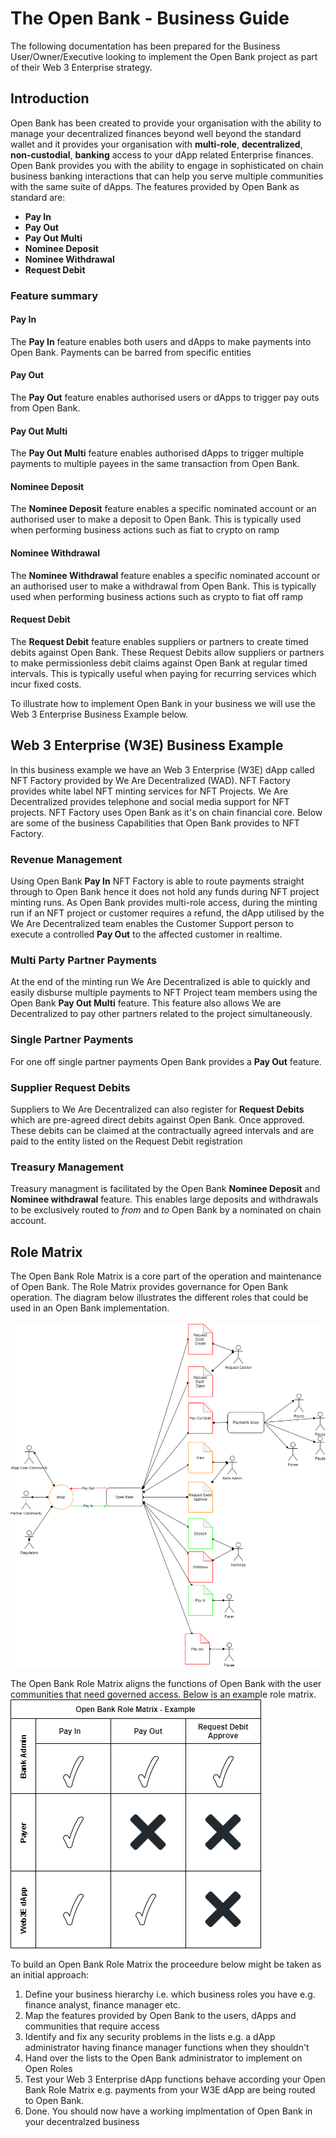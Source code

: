 # The Open Bank - Business Guide

The following documentation has been prepared for the Business User/Owner/Executive looking to implement the Open Bank project as part of their Web 3 Enterprise strategy. 

## Introduction 
Open Bank has been created to provide your organisation with the ability to manage your decentralized finances beyond well beyond the standard wallet and it provides your organisation with **multi-role**, **decentralized**, **non-custodial**, **banking** access to your dApp related Enterprise finances. 
Open Bank provides you with the ability to engage in sophisticated on chain business banking interactions that can help you serve multiple communities with the same suite of dApps. 
The features provided by Open Bank as standard are:
* **Pay In** 
* **Pay Out** 
* **Pay Out Multi** 
* **Nominee Deposit** 
* **Nominee Withdrawal** 
* **Request Debit** 

### Feature summary 
#### Pay In 
The **Pay In** feature enables both users and dApps to make payments into Open Bank. Payments can be barred from specific entities
#### Pay Out 
The  **Pay Out** feature enables authorised users or dApps to trigger pay outs from Open Bank. 
#### Pay Out Multi 
The **Pay Out Multi** feature enables authorised dApps to trigger multiple payments to multiple payees in the same transaction from Open Bank. 
#### Nominee Deposit 
The **Nominee Deposit** feature enables a specific nominated account or an authorised user to make a deposit to Open Bank. This is typically used when performing business actions such as fiat to crypto on ramp
#### Nominee Withdrawal 
The **Nominee Withdrawal** feature enables a specific nominated account or an authorised user to make a withdrawal from Open Bank. This is typically used when performing business actions such as crypto to fiat off ramp 
#### Request Debit 
The **Request Debit** feature enables suppliers or partners to create timed debits against Open Bank. These Request Debits allow suppliers or partners to make permissionless debit claims against Open Bank at regular timed intervals. This is typically useful when paying for recurring services which incur fixed costs. 

To illustrate how to implement Open Bank in your business we will use the Web 3 Enterprise Business Example below. 

## Web 3 Enterprise (W3E) Business Example

In this business example we have an Web 3 Enterprise (W3E) dApp called NFT Factory provided by We Are Decentralized (WAD). NFT Factory provides white label NFT minting services for NFT Projects. We Are Decentralized provides telephone and social media support for NFT projects. NFT Factory uses Open Bank as it's on chain financial core. Below are some of the business Capabilities that Open Bank provides to NFT Factory. 

### Revenue Management 
Using Open Bank **Pay In** NFT Factory is able to route payments straight through to Open Bank hence it does not hold any funds during NFT project minting runs. As Open Bank provides multi-role access, during the minting run if an NFT project or customer requires a refund, the dApp utilised by the We Are Decentralized team enables the Customer Support person to execute a controlled **Pay Out** to the affected customer in realtime. 

### Multi Party Partner Payments 
At the end of the minting run We Are Decentralized is able to quickly and easily disburse multiple payments to NFT Project team members using the Open Bank **Pay Out Multi** feature. This feature also allows We are Decentralized to pay other partners related to the project simultaneously. 

### Single Partner Payments
For one off single partner payments Open Bank provides a **Pay Out** feature.

### Supplier Request Debits
Suppliers to We Are Decentralized can also register for **Request Debits** which are pre-agreed direct debits against Open Bank. Once approved. These debits can be claimed at the contractually agreed intervals and are paid to the entity listed on the Request Debit registration

### Treasury Management
Treasury managment is facilitated by the Open Bank **Nominee Deposit** and **Nominee withdrawal** feature. This enables large deposits and withdrawals to be exclusively routed to *from* and *to* Open Bank by a nominated on chain account.

## Role Matrix 
The Open Bank Role Matrix is a core part of the operation and maintenance of Open Bank. The Role Matrix provides governance for Open Bank operation. The diagram below illustrates the different roles that could be used in an Open Bank implementation.<br/>  
<img src="https://github.com/Block-Star-Logic/open-bank/blob/b34ffe216edfca10a82081b0cbd181e20f9eecbf/media/open%20bank-Open%20Bank%20Communities.drawio.png" alt="open bank deployment illustration"/>

The Open Bank Role Matrix aligns the functions of Open Bank with the user communities that need governed access. Below is an example role matrix.<br/>
<img src="https://github.com/Block-Star-Logic/open-bank/blob/27592f03dffe429cde6c454d173be05d9cb53ec0/media/open%20bank-Open%20Bank%20Role%20Matrix.drawio.png" alt="Open Bank Role Matrix Example"/>

To build an Open Bank Role Matrix the proceedure below might be taken as an initial approach:

1. Define your business hierarchy i.e. which business roles you have e.g. finance analyst, finance manager etc.
2. Map the features provided by Open Bank to the users, dApps and communities that require access
3. Identify and fix any security problems in the lists e.g. a dApp administrator having finance manager functions when they shouldn't
3. Hand over the lists to the Open Bank administrator to implement on Open Roles
4. Test your Web 3 Enterprise dApp functions behave according your Open Bank Role Matrix e.g. payments from your W3E dApp are being routed to Open Bank.
5. Done. You should now have a working implmentation of Open Bank in your decentralzed business 



